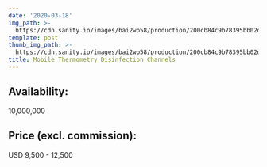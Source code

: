 ```yaml
---
date: '2020-03-18'
img_path: >-
  https://cdn.sanity.io/images/bai2wp58/production/200cb84c9b78395bb02d41e79e79f7c915197375-796x796.png
template: post
thumb_img_path: >-
  https://cdn.sanity.io/images/bai2wp58/production/200cb84c9b78395bb02d41e79e79f7c915197375-796x796.png
title: Mobile Thermometry Disinfection Channels
---
```

## Availability: 
10,000,000

## Price (excl. commission): 
USD 9,500 - 12,500